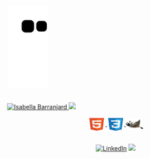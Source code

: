  <div>

![snake gif](https://github.com/bellabarranjard/bellabarranjard/blob/output/github-contribution-grid-snake.svg)

</div>

##
<a href="https://github.com/bellabarranjard">
<img width="49%" height="195px" src="https://github-readme-stats.vercel.app/api?username=bellabarranjard&show_icons=true&count_private=true&hide_border=true&title_color=bf40bf&icon_color=bf40bf&text_color=FFFFFF&bg_color=7a297a" alt="Isabella Barranjard" /> 
 
 <img height="180em" src="https://github-readme-stats.vercel.app/api/top-langs/?username=bellabarranjard&layout=compact&langs_count=7&theme=dracula_true&hide_border=true&title_color=bf40bf&icon_color=bf40bf&text_color=FFFFFF&bg_color=7a297a"/>

  
<div align="center" style="display: inline_block"><br>
  <img align="center" alt="Isabella-HTML" height="30" width="40" src="https://raw.githubusercontent.com/devicons/devicon/master/icons/html5/html5-original.svg">
  <img align="center" alt="Isabella-CSS" height="30" width="40" src="https://raw.githubusercontent.com/devicons/devicon/master/icons/css3/css3-original.svg">
<img align="center" alt="Isabella-Gimp" height="30" width="40" src="https://raw.githubusercontent.com/devicons/devicon/master/icons/gimp/gimp-original.svg">
 </div>

##


<div align="center">

[![LinkedIn](https://img.shields.io/badge/LinkedIn-0077B5?style=for-the-badge&logo=linkedin&logoColor=white)](https://www.linkedin.com/in/isabella-marques-bb30a7251/)       <a href = "mailto:isabella.marques8@etec.sp.gov.br"><img src="https://img.shields.io/badge/-Gmail-%23333?style=for-the-badge&logo=gmail&logoColor=white" target="_blank"></a>

</div>

